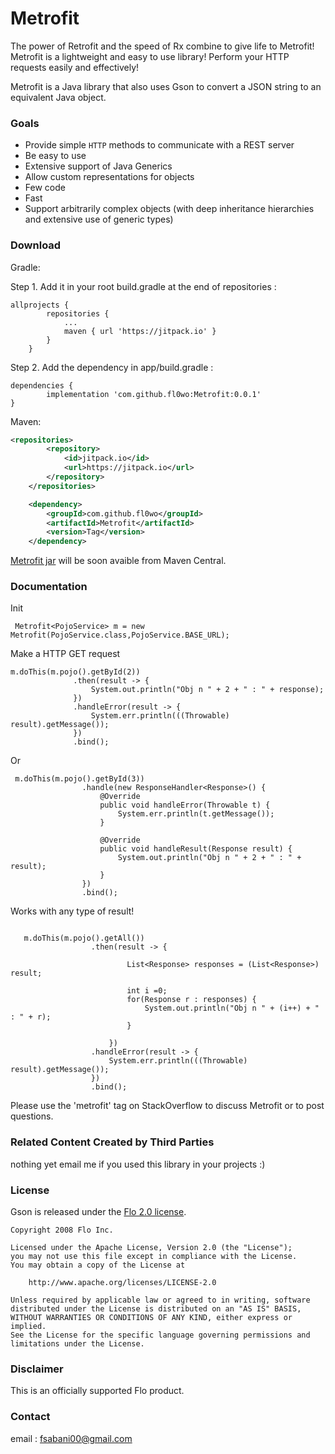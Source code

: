 # Metrofit

The power of Retrofit and the speed of Rx combine to give life to Metrofit!
Metrofit is a lightweight and easy to use library!
Perform your HTTP requests easily and effectively!

Metrofit is a Java library that also uses Gson to convert a JSON string to an equivalent Java object.

### Goals
  * Provide simple `HTTP` methods to communicate with a REST server
  * Be easy to use
  * Extensive support of Java Generics
  * Allow custom representations for objects
  * Few code
  * Fast
  * Support arbitrarily complex objects (with deep inheritance hierarchies and extensive use of generic types)

### Download

Gradle:

Step 1. Add it in your root build.gradle at the end of repositories :
```
allprojects {
		repositories {
			...
			maven { url 'https://jitpack.io' }
		}
	}
  ```
Step 2. Add the dependency in app/build.gradle :

```
dependencies {
        implementation 'com.github.fl0wo:Metrofit:0.0.1'
}
```

Maven:
```xml
<repositories>
		<repository>
		    <id>jitpack.io</id>
		    <url>https://jitpack.io</url>
		</repository>
	</repositories>

	<dependency>
	    <groupId>com.github.fl0wo</groupId>
	    <artifactId>Metrofit</artifactId>
	    <version>Tag</version>
	</dependency>
```

[Metrofit jar]() will be soon avaible from Maven Central.

### Documentation
 
 Init
 ```
  Metrofit<PojoService> m = new Metrofit(PojoService.class,PojoService.BASE_URL);
 ```
 
 Make a HTTP GET request
 
```
m.doThis(m.pojo().getById(2))
              .then(result -> {
                  System.out.println("Obj n " + 2 + " : " + response);
              })
              .handleError(result -> {
                  System.err.println(((Throwable) result).getMessage());
              })
              .bind();
  ```
  Or 
  
  
  ```
   m.doThis(m.pojo().getById(3))
                  .handle(new ResponseHandler<Response>() {
                      @Override
                      public void handleError(Throwable t) {
                          System.err.println(t.getMessage());
                      }

                      @Override
                      public void handleResult(Response result) {
                          System.out.println("Obj n " + 2 + " : " + result);
                      }
                  })
                  .bind();
  ```
Works with any type of result!

```

   m.doThis(m.pojo().getAll())
                  .then(result -> {

                          List<Response> responses = (List<Response>) result;

                          int i =0;
                          for(Response r : responses) {
                              System.out.println("Obj n " + (i++) + " : " + r);
                          }

                      })
                  .handleError(result -> {
                      System.err.println(((Throwable) result).getMessage());
                  })
                  .bind();
```
 
Please use the 'metrofit' tag on StackOverflow to discuss Metrofit or to post questions.

### Related Content Created by Third Parties
  nothing yet
  email me if you used this library in your projects :)

### License

Gson is released under the [Flo 2.0 license](LICENSE).

```
Copyright 2008 Flo Inc.

Licensed under the Apache License, Version 2.0 (the "License");
you may not use this file except in compliance with the License.
You may obtain a copy of the License at

    http://www.apache.org/licenses/LICENSE-2.0

Unless required by applicable law or agreed to in writing, software
distributed under the License is distributed on an "AS IS" BASIS,
WITHOUT WARRANTIES OR CONDITIONS OF ANY KIND, either express or implied.
See the License for the specific language governing permissions and
limitations under the License.
```

### Disclaimer

This is an officially supported Flo product.

### Contact

email : fsabani00@gmail.com


